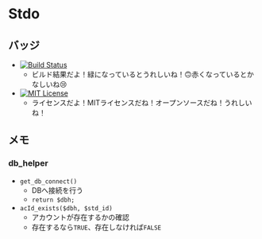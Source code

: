 # Stdo

## バッジ
- [![Build Status](https://travis-ci.com/kazuki19992/Stdo.svg?branch=master)](https://travis-ci.com/kazuki19992/Stdo)
  - ビルド結果だよ！緑になっているとうれしいね！🙃赤くなっているとかなしいね😢
- [![MIT License](http://img.shields.io/badge/license-MIT-blue.svg?style=flat)](LICENSE)
  - ライセンスだよ！MITライセンスだね！オープンソースだね！うれしいね！
## メモ
### db_helper
- `get_db_connect()`
  - DBへ接続を行う
  - `return $dbh;`
- `acId_exists($dbh, $std_id)`
  - アカウントが存在するかの確認
  - 存在するなら`TRUE`、存在しなければ`FALSE`